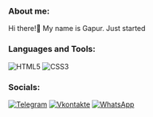 ### About me:
Hi there!👋 My name is Gapur.
Just started 

### Languages and Tools:
![HTML5](https://img.shields.io/badge/-HTML5-090909?style=for-the-badge&logo=HTML5)
![CSS3](https://img.shields.io/badge/-CSS3-090909?style=for-the-badge&logo=CSS3)


### Socials:
[![Telegram](https://img.shields.io/badge/-Telegram-090909?style=for-the-badge&logo=telegram&logoColor=27A0D9)](https://t.me/Kereberee)
[![Vkontakte](https://img.shields.io/badge/-Vkontakte-090909?style=for-the-badge&logo=Vk&logoColor=4F7DB3)](https://vk.com/kerebere)
[![WhatsApp](https://img.shields.io/badge/WhatsApp-green?style=for-the-badge&logo=whatsapp&logoColor=white)](https://wa.me/79163691328?)
